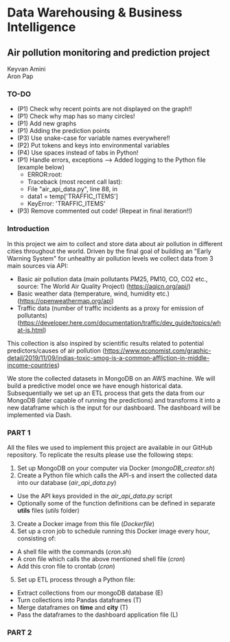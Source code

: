 # Data Warehousing & Business Intelligence

## Air pollution monitoring and prediction project

Keyvan Amini <br>
Aron Pap

### TO-DO
  * (P1) Check why recent points are not displayed on the graph!!
  * (P1) Check why map has so many circles!
  * (P1) Add new graphs
  * (P1) Adding the prediction points
  * (P3) Use snake-case for variable names everywhere!!
  * (P2) Put tokens and keys into environmental variables
  * (P4) Use spaces instead of tabs in Python!
  * (P1) Handle errors, exceptions --> Added logging to the Python file (example below)
    * ERROR:root:
    * Traceback (most recent call last):
    * File "air_api_data.py", line 88, in <module>
    * data1 = temp['TRAFFIC_ITEMS']
    * KeyError: 'TRAFFIC_ITEMS'
  * (P3) Remove commented out code! (Repeat in final iteration!!)


### Introduction
In this project we aim to collect and store data about air pollution in different cities throughout the world. Driven by the final goal of building an "Early Warning System" for unhealthy air pollution levels we collect data from 3 main sources via API:

* Basic air pollution data (main pollutants PM25, PM10, CO, CO2 etc., source: The World Air Quality Project)
  (https://aqicn.org/api/)
* Basic weather data (temperature, wind, humidity etc.)
  (https://openweathermap.org/api)
* Traffic data (number of traffic incidents as a proxy for emission of pollutants)
  (https://developer.here.com/documentation/traffic/dev_guide/topics/what-is.html)

This collection is also inspired by scientific results related to potential predictors/causes of air pollution (https://www.economist.com/graphic-detail/2019/11/09/indias-toxic-smog-is-a-common-affliction-in-middle-income-countries)

We store the collected datasets in MongoDB on an AWS machine. We will build a predictive model once we have enough historical data. Subsequentially we set up an ETL process that gets the data from our MongoDB (later capable of running the predictions) and transforms it into a new dataframe which is the input for our dashboard. The dashboard will be implemented via Dash.

### PART 1

All the files we used to implement this project are available in our GitHub repository. To replicate the results please use the following steps:

1. Set up MongoDB on your computer via Docker (*mongoDB_creator.sh*)
2. Create a Python file which calls the API-s and insert the collected data into our database (*air_api_data.py*)
  * Use the API keys provided in the *air_api_data.py* script
  * Optionally some of the function definitions can be defined in separate **utils** files (*utils* folder)
3. Create a Docker image from this file (*Dockerfile*)
4. Set up a cron job to schedule running this Docker image every hour, consisting of:
  * A shell file with the commands (*cron.sh*)
  * A cron file which calls the above mentioned shell file (*cron*)
  * Add this cron file to crontab (*cron*)
5. Set up ETL process through a Python file:
  * Extract collections from our mongoDB database (E)
  * Turn collections into Pandas dataframes (T)
  * Merge dataframes on **time** and **city** (T)
  * Pass the dataframes to the dashboard application file (L)
 





### PART 2
